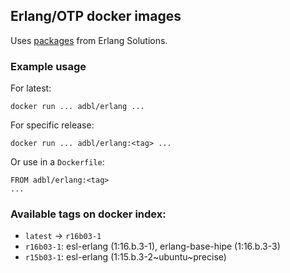 ## Erlang/OTP docker images

Uses [packages](https://packages.erlang-solutions.com/erlang/) from Erlang Solutions.


### Example usage

For latest:

    docker run ... adbl/erlang ...

For specific release:

    docker run ... adbl/erlang:<tag> ...

Or use in a `Dockerfile`:

    FROM adbl/erlang:<tag>
    ...


### Available tags on docker index:

- `latest` -> `r16b03-1`
- `r16b03-1`: esl-erlang (1:16.b.3-1), erlang-base-hipe (1:16.b.3-3)
- `r15b03-1`: esl-erlang (1:15.b.3-2~ubuntu~precise)
